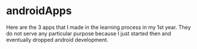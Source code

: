 # androidApps
Here are the 3 apps that I made in the learning process in my 1st year. They do not serve any particular purpose because I just started then and eventually dropped android development.
